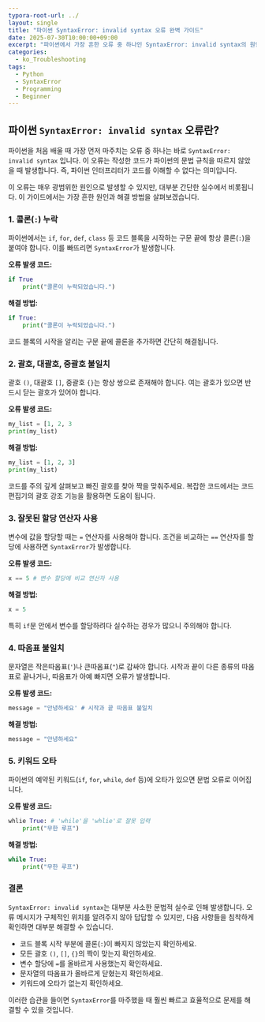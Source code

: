 ```yaml
---
typora-root-url: ../
layout: single
title: "파이썬 SyntaxError: invalid syntax 오류 완벽 가이드"
date: 2025-07-30T10:00:00+09:00
excerpt: "파이썬에서 가장 흔한 오류 중 하나인 SyntaxError: invalid syntax의 원인과 해결 방법을 쉽고 명확하게 설명합니다. 콜론 누락, 괄호 불일치 등 다양한 예시를 통해 문법 오류를 빠르게 해결하세요."
categories:
  - ko_Troubleshooting
tags:
  - Python
  - SyntaxError
  - Programming
  - Beginner
---
```


## 파이썬 `SyntaxError: invalid syntax` 오류란?

파이썬을 처음 배울 때 가장 먼저 마주치는 오류 중 하나는 바로 `SyntaxError: invalid syntax` 입니다. 이 오류는 작성한 코드가 파이썬의 문법 규칙을 따르지 않았을 때 발생합니다. 즉, 파이썬 인터프리터가 코드를 이해할 수 없다는 의미입니다.

이 오류는 매우 광범위한 원인으로 발생할 수 있지만, 대부분 간단한 실수에서 비롯됩니다. 이 가이드에서는 가장 흔한 원인과 해결 방법을 살펴보겠습니다.

### 1. 콜론(`:`) 누락

파이썬에서는 `if`, `for`, `def`, `class` 등 코드 블록을 시작하는 구문 끝에 항상 콜론(`:`)을 붙여야 합니다. 이를 빠뜨리면 `SyntaxError`가 발생합니다.

**오류 발생 코드:**
```python
if True
    print("콜론이 누락되었습니다.")
```

**해결 방법:**
```python
if True:
    print("콜론이 누락되었습니다.")
```
코드 블록의 시작을 알리는 구문 끝에 콜론을 추가하면 간단히 해결됩니다.

### 2. 괄호, 대괄호, 중괄호 불일치

괄호 `()`, 대괄호 `[]`, 중괄호 `{}`는 항상 쌍으로 존재해야 합니다. 여는 괄호가 있으면 반드시 닫는 괄호가 있어야 합니다.

**오류 발생 코드:**
```python
my_list = [1, 2, 3
print(my_list)
```

**해결 방법:**
```python
my_list = [1, 2, 3]
print(my_list)
```
코드를 주의 깊게 살펴보고 빠진 괄호를 찾아 짝을 맞춰주세요. 복잡한 코드에서는 코드 편집기의 괄호 강조 기능을 활용하면 도움이 됩니다.

### 3. 잘못된 할당 연산자 사용

변수에 값을 할당할 때는 `=` 연산자를 사용해야 합니다. 조건을 비교하는 `==` 연산자를 할당에 사용하면 `SyntaxError`가 발생합니다.

**오류 발생 코드:**
```python
x == 5 # 변수 할당에 비교 연산자 사용
```

**해결 방법:**
```python
x = 5
```
특히 `if`문 안에서 변수를 할당하려다 실수하는 경우가 많으니 주의해야 합니다.

### 4. 따옴표 불일치

문자열은 작은따옴표(`'`)나 큰따옴표(`"`)로 감싸야 합니다. 시작과 끝이 다른 종류의 따옴표로 끝나거나, 따옴표가 아예 빠지면 오류가 발생합니다.

**오류 발생 코드:**
```python
message = "안녕하세요' # 시작과 끝 따옴표 불일치
```

**해결 방법:**
```python
message = "안녕하세요"
```

### 5. 키워드 오타

파이썬의 예약된 키워드(`if`, `for`, `while`, `def` 등)에 오타가 있으면 문법 오류로 이어집니다.

**오류 발생 코드:**
```python
whlie True: # 'while'을 'whlie'로 잘못 입력
    print("무한 루프")
```

**해결 방법:**
```python
while True:
    print("무한 루프")
```

### 결론

`SyntaxError: invalid syntax`는 대부분 사소한 문법적 실수로 인해 발생합니다. 오류 메시지가 구체적인 위치를 알려주지 않아 답답할 수 있지만, 다음 사항들을 침착하게 확인하면 대부분 해결할 수 있습니다.

-   코드 블록 시작 부분에 콜론(`:`)이 빠지지 않았는지 확인하세요.
-   모든 괄호 `()`, `[]`, `{}`의 짝이 맞는지 확인하세요.
-   변수 할당에 `=`를 올바르게 사용했는지 확인하세요.
-   문자열의 따옴표가 올바르게 닫혔는지 확인하세요.
-   키워드에 오타가 없는지 확인하세요.

이러한 습관을 들이면 `SyntaxError`를 마주했을 때 훨씬 빠르고 효율적으로 문제를 해결할 수 있을 것입니다.
